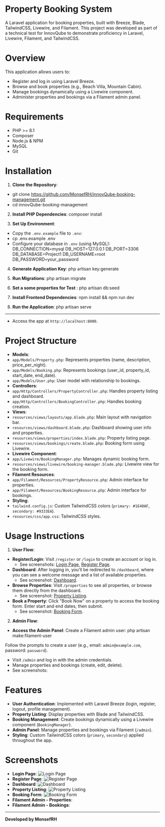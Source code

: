 # Property Booking System

A Laravel application for booking properties, built with Breeze, Blade, TailwindCSS, Livewire, and Filament. This project was developed as part of a technical test for InnovQube to demonstrate proficiency in Laravel, Livewire, Filament, and TailwindCSS.

# Overview

This application allows users to:
- Register and log in using Laravel Breeze.
- Browse and book properties (e.g., Beach Villa, Mountain Cabin).
- Manage bookings dynamically using a Livewire component.
- Administer properties and bookings via a Filament admin panel.

# Requirements

- PHP >= 8.1
- Composer
- Node.js & NPM
- MySQL
- Git

# Installation

1. **Clone the Repository**:
 - git clone https://github.com/MonsefRH/innovQube-booking-management.git
 - cd innovQube-booking-management

2. **Install PHP Dependencies**:
   composer install

3. **Set Up Environment**:
 - Copy the `.env.example` file to `.env`:
 - cp .env.example .env
 - Configure your database in `.env` (using MySQL):
    DB_CONNECTION=mysql
    DB_HOST=127.0.0.1
    DB_PORT=3306
    DB_DATABASE=Project1
    DB_USERNAME=root
    DB_PASSWORD=your_password

4. **Generate Application Key**:
    php artisan key:generate

5. **Run Migrations**:
    php artisan migrate

6. **Set a some properties for Test** :
    php artisan db:seed

7. **Install Frontend Dependencies**:
   npm install && npm run dev

8. **Run the Application**:
   php artisan serve

---

- Access the app at `http://localhost:8000`.
  
# Project Structure

- **Models**:
- `app/Models/Property.php`: Represents properties (name, description, price_per_night).
- `app/Models/Booking.php`: Represents bookings (user_id, property_id, start_date, end_date).
- `app/Models/User.php`: User model with relationship to bookings.
- **Controllers**:
- `app/Http/Controllers/PropertyController.php`: Handles property listing and dashboard.
- `app/Http/Controllers/BookingController.php`: Handles booking creation.
- **Views**:
- `resources/views/layouts/app.blade.php`: Main layout with navigation bar.
- `resources/views/dashboard.blade.php`: Dashboard showing user info and properties.
- `resources/views/properties/index.blade.php`: Property listing page.
- `resources/views/bookings/create.blade.php`: Booking form using Livewire.
- **Livewire Component**:
- `app/Livewire/BookingManager.php`: Manages dynamic booking form.
- `resources/views/livewire/booking-manager.blade.php`: Livewire view for the booking form.
- **Filament Resources**:
- `app/Filament/Resources/PropertyResource.php`: Admin interface for properties.
- `app/Filament/Resources/BookingResource.php`: Admin interface for bookings.
- **Styling**:
- `tailwind.config.js`: Custom TailwindCSS colors (`primary: #1E40AF`, `secondary: #9333EA`).
- `resources/css/app.css`: TailwindCSS styles.

# Usage Instructions

1. **User Flow**:
- **Register/Login**: Visit `/register` or `/login` to create an account or log in.
  - See screenshots: [Login Page](screenshots/login.png), [Register Page](screenshots/register.png).
- **Dashboard**: After logging in, you’ll be redirected to `/dashboard`, where you can see a welcome message and a list of available properties.
  - See screenshot: [Dashboard](screenshots/dashboard.png).
- **Browse Properties**: Visit `/properties` to see all properties, or browse them directly from the dashboard.
  - See screenshot: [Property Listing](screenshots/properties.png).
- **Book a Property**: Click "Book Now" on a property to access the booking form. Enter start and end dates, then submit.
  - See screenshot: [Booking Form](screenshots/booking-form.png).

2. **Admin Flow**:
- **Access the Admin Panel**: Create a Filament admin user:
   php artisan make:filament-user


Follow the prompts to create a user (e.g., email: `admin@example.com`, password: `password`).
- Visit `/admin` and log in with the admin credentials.
- Manage properties and bookings (create, edit, delete).
- See screenshots: 

# Features

- **User Authentication**: Implemented with Laravel Breeze (login, register, logout, profile management).
- **Property Listing**: Display properties with Blade and TailwindCSS.
- **Booking Management**: Create bookings dynamically using a Livewire component (`BookingManager`).
- **Admin Panel**: Manage properties and bookings via Filament (`/admin`).
- **Styling**: Custom TailwindCSS colors (`primary`, `secondary`) applied throughout the app.

# Screenshots

- **Login Page**: ![Login Page](screenshots/login.png)
- **Register Page**: ![Register Page](screenshots/register.png)
- **Dashboard**: ![Dashboard](screenshots/dashboard.png)
- **Property Listing**: ![Property Listing](screenshots/properties.png)
- **Booking Form**: ![Booking Form](screenshots/booking-form.png)
- **Filament Admin - Properties**:
- **Filament Admin - Bookings**: 
---

**Developed by MonsefRH**

